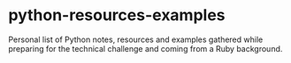 # python-resources-examples

Personal list of Python notes, resources and examples gathered while preparing
for the technical challenge and coming from a Ruby background.
